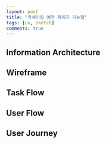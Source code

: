 ```yaml
---
layout: post
title: "카셰어링 예약 페이지 리뉴얼"
tags: [ux, sketch]
comments: true
---
```


## Information Architecture
## Wireframe
## Task Flow
## User Flow
## User Journey

